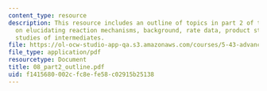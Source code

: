 ```yaml
---
content_type: resource
description: This resource includes an outline of topics in part 2 of the course,
  on elucidating reaction mechanisms, background, rate data, product studies, and
  studies of intermediates.
file: https://ol-ocw-studio-app-qa.s3.amazonaws.com/courses/5-43-advanced-organic-chemistry-spring-2007/f1415680002cfc8efe58c02915b25138_08_part2_outline.pdf
file_type: application/pdf
resourcetype: Document
title: 08_part2_outline.pdf
uid: f1415680-002c-fc8e-fe58-c02915b25138
---
```

